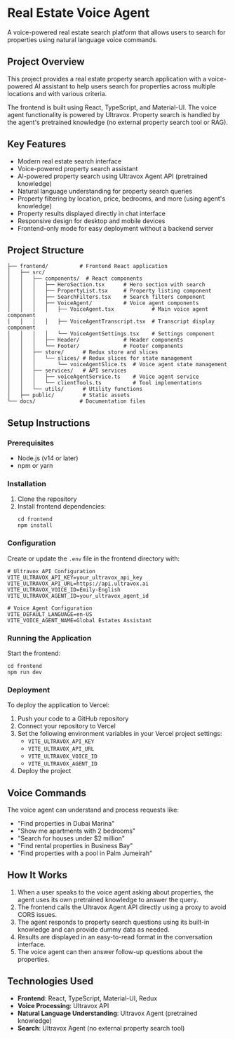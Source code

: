 # Real Estate Voice Agent

A voice-powered real estate search platform that allows users to search for properties using natural language voice commands.

## Project Overview

This project provides a real estate property search application with a voice-powered AI assistant to help users search for properties across multiple locations and with various criteria.

The frontend is built using React, TypeScript, and Material-UI. The voice agent functionality is powered by Ultravox. Property search is handled by the agent's pretrained knowledge (no external property search tool or RAG).

## Key Features

- Modern real estate search interface
- Voice-powered property search assistant
- AI-powered property search using Ultravox Agent API (pretrained knowledge)
- Natural language understanding for property search queries
- Property filtering by location, price, bedrooms, and more (using agent's knowledge)
- Property results displayed directly in chat interface
- Responsive design for desktop and mobile devices
- Frontend-only mode for easy deployment without a backend server

## Project Structure

```
├── frontend/          # Frontend React application
│   ├── src/
│   │   ├── components/  # React components
│   │   │   ├── HeroSection.tsx      # Hero section with search
│   │   │   ├── PropertyList.tsx     # Property listing component
│   │   │   ├── SearchFilters.tsx    # Search filters component
│   │   │   ├── VoiceAgent/          # Voice agent components
│   │   │   │   ├── VoiceAgent.tsx            # Main voice agent component
│   │   │   │   ├── VoiceAgentTranscript.tsx  # Transcript display component
│   │   │   │   └── VoiceAgentSettings.tsx    # Settings component
│   │   │   ├── Header/              # Header components
│   │   │   └── Footer/              # Footer components
│   │   ├── store/      # Redux store and slices
│   │   │   └── slices/ # Redux slices for state management
│   │   │       └── voiceAgentSlice.ts  # Voice agent state management
│   │   ├── services/   # API services
│   │   │   ├── voiceAgentService.ts    # Voice agent service
│   │   │   └── clientTools.ts          # Tool implementations
│   │   └── utils/      # Utility functions
│   ├── public/         # Static assets
└── docs/              # Documentation files
```

## Setup Instructions

### Prerequisites

- Node.js (v14 or later)
- npm or yarn

### Installation

1. Clone the repository
2. Install frontend dependencies:
   ```
   cd frontend
   npm install
   ```

### Configuration

Create or update the `.env` file in the frontend directory with:

```
# Ultravox API Configuration
VITE_ULTRAVOX_API_KEY=your_ultravox_api_key
VITE_ULTRAVOX_API_URL=https://api.ultravox.ai
VITE_ULTRAVOX_VOICE_ID=Emily-English
VITE_ULTRAVOX_AGENT_ID=your_ultravox_agent_id

# Voice Agent Configuration
VITE_DEFAULT_LANGUAGE=en-US
VITE_VOICE_AGENT_NAME=Global Estates Assistant
```

### Running the Application

Start the frontend:
```
cd frontend
npm run dev
```

### Deployment

To deploy the application to Vercel:

1. Push your code to a GitHub repository
2. Connect your repository to Vercel
3. Set the following environment variables in your Vercel project settings:
   - `VITE_ULTRAVOX_API_KEY`
   - `VITE_ULTRAVOX_API_URL`
   - `VITE_ULTRAVOX_VOICE_ID`
   - `VITE_ULTRAVOX_AGENT_ID`
4. Deploy the project

## Voice Commands

The voice agent can understand and process requests like:

- "Find properties in Dubai Marina"
- "Show me apartments with 2 bedrooms"
- "Search for houses under $2 million"
- "Find rental properties in Business Bay"
- "Find properties with a pool in Palm Jumeirah"

## How It Works

1. When a user speaks to the voice agent asking about properties, the agent uses its own pretrained knowledge to answer the query.
2. The frontend calls the Ultravox Agent API directly using a proxy to avoid CORS issues.
3. The agent responds to property search questions using its built-in knowledge and can provide dummy data as needed.
4. Results are displayed in an easy-to-read format in the conversation interface.
5. The voice agent can then answer follow-up questions about the properties.

## Technologies Used

- **Frontend**: React, TypeScript, Material-UI, Redux
- **Voice Processing**: Ultravox API
- **Natural Language Understanding**: Ultravox Agent (pretrained knowledge)
- **Search**: Ultravox Agent (no external property search tool) 